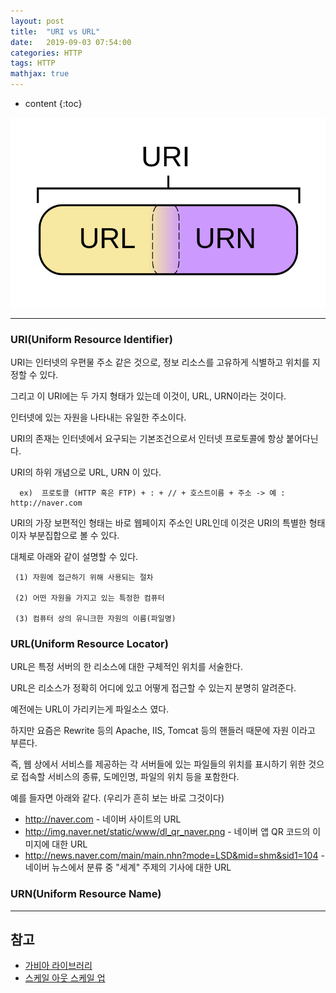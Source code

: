 ```yaml
---
layout: post
title:  "URI vs URL"
date:   2019-09-03 07:54:00
categories: HTTP
tags: HTTP
mathjax: true
---
```


* content
{:toc}



![trace](/img/UrlUri.png)




---
### URI(Uniform Resource Identifier)  

URI는 인터넷의 우편물 주소 같은 것으로, 정보 리소스를 고유하게 식별하고 위치를 지정할 수 있다.

그리고 이 URI에는 두 가지 형태가 있는데 이것이, URL, URN이라는 것이다.

인터넷에 있는 자원을 나타내는 유일한 주소이다.

 URI의 존재는 인터넷에서 요구되는 기본조건으로서 인터넷 프로토콜에 항상 붙어다닌다.

 URI의 하위 개념으로 URL, URN 이 있다.  


      ex)  프로토콜 (HTTP 혹은 FTP) + : + // + 호스트이름 + 주소 -> 예 : http://naver.com


 URI의 가장 보편적인 형태는 바로 웹페이지 주소인 URL인데 이것은 URI의 특별한 형태이자 부분집합으로 볼 수 있다.  

 대체로 아래와 같이 설명할 수 있다.

     (1) 자원에 접근하기 위해 사용되는 절차

     (2) 어떤 자원을 가지고 있는 특정한 컴퓨터

     (3) 컴퓨터 상의 유니크한 자원의 이름(파일명)


### URL(Uniform Resource Locator)  

URL은 특정 서버의 한 리소스에 대한 구체적인 위치를 서술한다.

URL은 리소스가 정확히 어디에 있고 어떻게 접근할 수 있는지 분명히 알려준다.

예전에는 URL이 가리키는게 파일소스 였다.

하지만 요즘은 Rewrite 등의 Apache, IIS, Tomcat 등의 핸들러 때문에 자원 이라고 부른다.

즉, 웹 상에서 서비스를 제공하는 각 서버들에 있는 파일들의 위치를 표시하기 위한 것으로 접속할 서비스의 종류, 도메인명, 파일의 위치 등을 포함한다.



예를 들자면 아래와 같다. (우리가 흔히 보는 바로 그것이다)

- http://naver.com - 네이버 사이트의 URL
- http://img.naver.net/static/www/dl_qr_naver.png - 네이버 앱 QR 코드의 이미지에 대한 URL
- http://news.naver.com/main/main.nhn?mode=LSD&mid=shm&sid1=104 - 네이버 뉴스에서 분류 중 "세계" 주제의 기사에 대한 URL



### URN(Uniform Resource Name)  







---



## 참고  

* [가비아 라이브러리](http://library.gabia.com/contents/infrahosting/1222)  
* [스케일 아웃 스케일 업](http://okky.kr/article/597494)  
